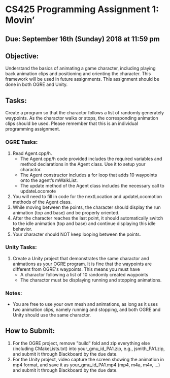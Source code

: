 # CS425 Programming Assignment 1: Movin’

## Due: September 16th (Sunday) 2018 at 11:59 pm

## Objective:

Understand the basics of animating a game character, including playing back animation clips and positioning and orienting the character. This framework will be used in future assignments. This assignment should be done in both OGRE and Unity. 

## Tasks:

Create a program so that the charactor follows a list of randomly generately waypoints. As the charactor walks or stops, the corresponding animation clips should be used. Please remember that this is an individual programming assignment. 

### OGRE Tasks:
1. Read Agent.cpp/h. 
   - The Agent.cpp/h code provided includes the required variables and method declarations in the Agent class. Use it to setup your charactor. 
   - The Agent constructor includes a for loop that adds 10 waypoints onto the agent’s mWalkList.
   - The update method of the Agent class includes the necessary call to updateLocomote
2. You will need to fill in code for the nextLocation and updateLocomotion methods of the Agent class.
3. While moving between the points, the character should display the run animation (top and base) and be properly oriented.
4. After the character reaches the last point, it should automatically switch to the idle animation (top and base) and continue displaying this idle behavior.
5. Your character should NOT keep looping between the points.

### Unity Tasks:
1. Create a Unity project that demonstrates the same charactor and animations as your OGRE program. It is fine that the waypoints are different from OGRE's waypoints. This means you must have
    - A charactor following a list of 10 randomly created waypoints
    - The charactor must be displaying running and stopping animations.

### Notes:
- You are free to use your own mesh and animations, as long as it uses two animation clips, namely running and stopping, and both OGRE and Unity should use the same charactor.

## How to Submit:
1. For the OGRE project, remove "build" fold and zip everything else (including CMakeLists.txt) into your_gmu_id_PA1.zip, e.g., jsmith_PA1.zip, and submit it through Blackboard by the due date.
2. For the Unity project, video capture the screen showing the animation in mp4 format, and save it as your_gmu_id_PA1.mp4 (mp4, m4a, m4v, ...) and submit it through Blackboard by the due date.

